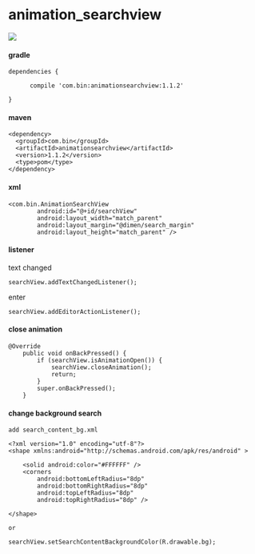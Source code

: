 # animation_searchview

![](https://github.com/tengbinlive/mtestproject/blob/master/images/demo.gif) 

#### gradle

    dependencies {

          compile 'com.bin:animationsearchview:1.1.2'

    }

#### maven

    <dependency>
      <groupId>com.bin</groupId>
      <artifactId>animationsearchview</artifactId>
      <version>1.1.2</version>
      <type>pom</type>
    </dependency>

#### xml

    <com.bin.AnimationSearchView
            android:id="@+id/searchView"
            android:layout_width="match_parent"
            android:layout_margin="@dimen/search_margin"
            android:layout_height="match_parent" />


#### listener

text changed

    searchView.addTextChangedListener();
            
enter
    
    searchView.addEditorActionListener();
    

#### close animation

    @Override
        public void onBackPressed() {
            if (searchView.isAnimationOpen()) {
                searchView.closeAnimation();
                return;
            }
            super.onBackPressed();
        }
        
#### change background search

    add search_content_bg.xml
    
    <?xml version="1.0" encoding="utf-8"?>
    <shape xmlns:android="http://schemas.android.com/apk/res/android" >
    
        <solid android:color="#FFFFFF" />
        <corners
            android:bottomLeftRadius="8dp"
            android:bottomRightRadius="8dp"
            android:topLeftRadius="8dp"
            android:topRightRadius="8dp" />
    
    </shape>
    
    or
    
    searchView.setSearchContentBackgroundColor(R.drawable.bg);


